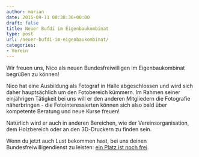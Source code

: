 ```yaml
---
author: marian
date: 2015-09-11 08:38:36+00:00
draft: false
title: Neuer Bufdi im Eigenbaukombinat
type: post
url: /neuer-bufdi-im-eigenbaukombinat/
categories:
- Verein
---
```


Wir freuen uns, Nico als neuen Bundesfreiwilligen im Eigenbaukombinat begrüßen zu können!

Nico hat eine Ausbildung als Fotograf in Halle abgeschlossen und wird sich daher hauptsächlich um den Fotobereich kümmern. Im Rahmen seiner einjährigen Tätigkeit bei uns will er den anderen Mitgliedern die Fotografie näherbringen - die Fotointeressierten können sich also bald über kompetente Beratung und neue Kurse freuen!

Natürlich wird er auch in anderen Bereichen, wie der Vereinsorganisation, dem Holzbereich oder an den 3D-Druckern zu finden sein.

Wenn du jetzt auch Lust bekommen hast, bei uns deinen Bundesfreiwilligendienst zu leisten: [ein Platz ist noch frei](/bundesfreiwilligendienst/).
